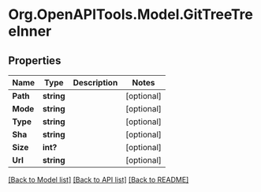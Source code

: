 # Org.OpenAPITools.Model.GitTreeTreeInner

## Properties

Name | Type | Description | Notes
------------ | ------------- | ------------- | -------------
**Path** | **string** |  | [optional] 
**Mode** | **string** |  | [optional] 
**Type** | **string** |  | [optional] 
**Sha** | **string** |  | [optional] 
**Size** | **int?** |  | [optional] 
**Url** | **string** |  | [optional] 

[[Back to Model list]](../README.md#documentation-for-models) [[Back to API list]](../README.md#documentation-for-api-endpoints) [[Back to README]](../README.md)

